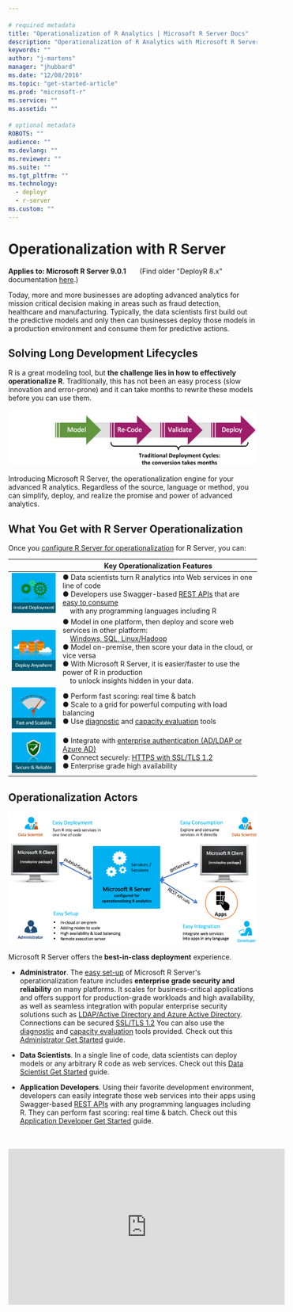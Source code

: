```yaml
---

# required metadata
title: "Operationalization of R Analytics | Microsoft R Server Docs"
description: "Operationalization of R Analytics with Microsoft R Server"
keywords: ""
author: "j-martens"
manager: "jhubbard"
ms.date: "12/08/2016"
ms.topic: "get-started-article"
ms.prod: "microsoft-r"
ms.service: ""
ms.assetid: ""

# optional metadata
ROBOTS: ""
audience: ""
ms.devlang: ""
ms.reviewer: ""
ms.suite: ""
ms.tgt_pltfrm: ""
ms.technology: 
  - deployr
  - r-server
ms.custom: ""
---
```


# Operationalization with R Server

**Applies to:  Microsoft R Server 9.0.1**  &nbsp;&nbsp;&nbsp;&nbsp;&nbsp; (Find older "DeployR 8.x" documentation [here](../deployr-about.md).)

Today, more and more businesses are adopting advanced analytics for mission critical decision making in areas such as fraud detection, healthcare and manufacturing. Typically, the data scientists first build out the predictive models and only then can businesses deploy those models in a production environment and consume them for predictive actions. 

## Solving Long Development Lifecycles

R is a great modeling tool, but **the challenge lies in how to effectively operationalize R**. Traditionally, this has not been an easy process (slow innovation and error-prone) and it can take months to rewrite these models before you can use them. 

![Operationalization Engine](../media/o16n/about-traditional-challenge.png) 

Introducing Microsoft R Server, the operationalization engine for your advanced R analytics. Regardless of the source, language or method, you can simplify, deploy, and realize the promise and power of advanced analytics.

## What You Get with R Server Operationalization

Once you [configure R Server for operationalization](configuration-initial.md) for R Server, you can: 

||Key Operationalization Features|
|-|-|
|![1](../media/o16n/about-1.png)|● Data scientists turn R analytics into Web services in one line of code<br>● Developers use Swagger-based [REST APIs](api.md) that are [easy to consume](app-developer-get-started.md) <br>&nbsp; &nbsp; with any programming languages including R|
|![2](../media/o16n/about-2.png)|● Model in one platform, then deploy and score web services in other platform:<br>&nbsp; &nbsp; [Windows, SQL, Linux/Hadoop](configuration-initial.md) <br>● Model on-premise, then score your data in the cloud, or vice versa <br>● With Microsoft R Server, it is easier/faster to use the power of R in production<br>&nbsp; &nbsp; to unlock insights hidden in your data. |
|![3](../media/o16n/about-3.png)|● Perform fast scoring: real time & batch <br>● Scale to a grid for powerful computing with load balancing<br>● Use [diagnostic](admin-diagnostics.md) and [capacity evaluation](admin-evaluate-capacity.md) tools|
|![4](../media/o16n/about-4.png)|● Integrate with [enterprise authentication (AD/LDAP or Azure AD)](security-authentication.md)<br>● Connect securely: [HTTPS with SSL/TLS 1.2](security-https.md)<br>● Enterprise grade high availability|

## Operationalization Actors

![Personas](../media/o16n/about-personas.png)

Microsoft R Server offers the **best-in-class deployment** experience. 

+ **Administrator**. The [easy set-up](configuration-initial.md) of Microsoft R Server's operationalization feature includes **enterprise grade security and reliability** on many platforms. It scales for business-critical applications and offers support for production-grade workloads and high availability, as well as seamless integration with popular enterprise security solutions such as [LDAP/Active Directory and Azure Active Directory](security-authentication.md). Connections can be secured [SSL/TLS 1.2](security-https.md) You can also use the [diagnostic](admin-diagnostics.md) and [capacity evaluation](admin-evaluate-capacity.md) tools provided. Check out this [Administrator Get Started](admin-get-started.md) guide.

+ **Data Scientists**. In a single line of code, data scientists can deploy  models or any arbitrary R code as web services. Check out this [Data Scientist Get Started](data-scientist-get-started.md) guide.

+ **Application Developers**. Using their favorite development environment, developers can easily integrate those web services into their apps using Swagger-based [REST APIs](api.md) with any programming languages including R.  They can perform fast scoring: real time & batch. Check out this [Application Developer Get Started](app-developer-get-started.md) guide.

<br>

<br>

<div align=center><iframe width="560" height="315" src="https://www.youtube.com/embed/1Nvs6QShWqY" frameborder="0" allowfullscreen></iframe></div>